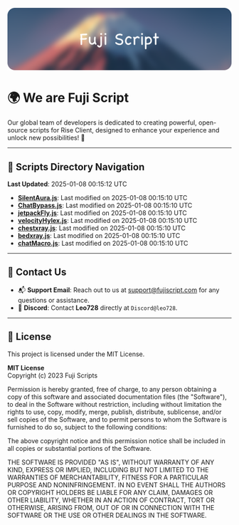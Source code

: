 ![Banner](.github/b.webp)

# 🌍 **We are Fuji Script**

Our global team of developers is dedicated to creating powerful, open-source scripts for Rise Client, designed to enhance your experience and unlock new possibilities! 🌟

---
<!-- SCRIPTS_NAVIGATION_START -->
## 📂 **Scripts Directory Navigation**

**Last Updated**: 2025-01-08 00:15:12 UTC

- **[SilentAura.js](scripts/SilentAura.js)**: Last modified on 2025-01-08 00:15:10 UTC
- **[ChatBypass.js](scripts/ChatBypass.js)**: Last modified on 2025-01-08 00:15:10 UTC
- **[jetpackFly.js](scripts/jetpackFly.js)**: Last modified on 2025-01-08 00:15:10 UTC
- **[velocityHylex.js](scripts/velocityHylex.js)**: Last modified on 2025-01-08 00:15:10 UTC
- **[chestxray.js](scripts/chestxray.js)**: Last modified on 2025-01-08 00:15:10 UTC
- **[bedxray.js](scripts/bedxray.js)**: Last modified on 2025-01-08 00:15:10 UTC
- **[chatMacro.js](scripts/chatMacro.js)**: Last modified on 2025-01-08 00:15:10 UTC

<!-- SCRIPTS_NAVIGATION_END -->

---

## 💬 **Contact Us**  
- 📬 **Support Email**: Reach out to us at [support@fujiscript.com](mailto:support@fujiscript.com) for any questions or assistance.  
- 💬 **Discord**: Contact **Leo728** directly at `Discord@leo728`.

---

## 📜 **License**

This project is licensed under the MIT License.  

**MIT License**  
Copyright (c) 2023 Fuji Scripts  

Permission is hereby granted, free of charge, to any person obtaining a copy of this software and associated documentation files (the "Software"), to deal in the Software without restriction, including without limitation the rights to use, copy, modify, merge, publish, distribute, sublicense, and/or sell copies of the Software, and to permit persons to whom the Software is furnished to do so, subject to the following conditions:  

The above copyright notice and this permission notice shall be included in all copies or substantial portions of the Software.  

THE SOFTWARE IS PROVIDED "AS IS", WITHOUT WARRANTY OF ANY KIND, EXPRESS OR IMPLIED, INCLUDING BUT NOT LIMITED TO THE WARRANTIES OF MERCHANTABILITY, FITNESS FOR A PARTICULAR PURPOSE AND NONINFRINGEMENT. IN NO EVENT SHALL THE AUTHORS OR COPYRIGHT HOLDERS BE LIABLE FOR ANY CLAIM, DAMAGES OR OTHER LIABILITY, WHETHER IN AN ACTION OF CONTRACT, TORT OR OTHERWISE, ARISING FROM, OUT OF OR IN CONNECTION WITH THE SOFTWARE OR THE USE OR OTHER DEALINGS IN THE SOFTWARE.  
